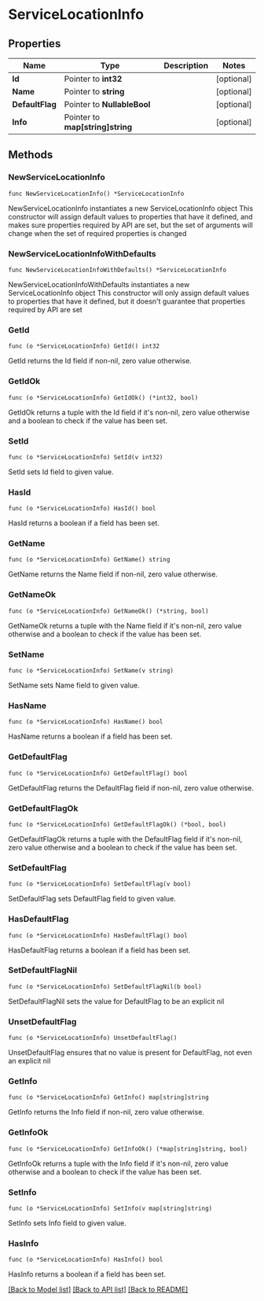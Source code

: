 # ServiceLocationInfo

## Properties

Name | Type | Description | Notes
------------ | ------------- | ------------- | -------------
**Id** | Pointer to **int32** |  | [optional] 
**Name** | Pointer to **string** |  | [optional] 
**DefaultFlag** | Pointer to **NullableBool** |  | [optional] 
**Info** | Pointer to **map[string]string** |  | [optional] 

## Methods

### NewServiceLocationInfo

`func NewServiceLocationInfo() *ServiceLocationInfo`

NewServiceLocationInfo instantiates a new ServiceLocationInfo object
This constructor will assign default values to properties that have it defined,
and makes sure properties required by API are set, but the set of arguments
will change when the set of required properties is changed

### NewServiceLocationInfoWithDefaults

`func NewServiceLocationInfoWithDefaults() *ServiceLocationInfo`

NewServiceLocationInfoWithDefaults instantiates a new ServiceLocationInfo object
This constructor will only assign default values to properties that have it defined,
but it doesn't guarantee that properties required by API are set

### GetId

`func (o *ServiceLocationInfo) GetId() int32`

GetId returns the Id field if non-nil, zero value otherwise.

### GetIdOk

`func (o *ServiceLocationInfo) GetIdOk() (*int32, bool)`

GetIdOk returns a tuple with the Id field if it's non-nil, zero value otherwise
and a boolean to check if the value has been set.

### SetId

`func (o *ServiceLocationInfo) SetId(v int32)`

SetId sets Id field to given value.

### HasId

`func (o *ServiceLocationInfo) HasId() bool`

HasId returns a boolean if a field has been set.

### GetName

`func (o *ServiceLocationInfo) GetName() string`

GetName returns the Name field if non-nil, zero value otherwise.

### GetNameOk

`func (o *ServiceLocationInfo) GetNameOk() (*string, bool)`

GetNameOk returns a tuple with the Name field if it's non-nil, zero value otherwise
and a boolean to check if the value has been set.

### SetName

`func (o *ServiceLocationInfo) SetName(v string)`

SetName sets Name field to given value.

### HasName

`func (o *ServiceLocationInfo) HasName() bool`

HasName returns a boolean if a field has been set.

### GetDefaultFlag

`func (o *ServiceLocationInfo) GetDefaultFlag() bool`

GetDefaultFlag returns the DefaultFlag field if non-nil, zero value otherwise.

### GetDefaultFlagOk

`func (o *ServiceLocationInfo) GetDefaultFlagOk() (*bool, bool)`

GetDefaultFlagOk returns a tuple with the DefaultFlag field if it's non-nil, zero value otherwise
and a boolean to check if the value has been set.

### SetDefaultFlag

`func (o *ServiceLocationInfo) SetDefaultFlag(v bool)`

SetDefaultFlag sets DefaultFlag field to given value.

### HasDefaultFlag

`func (o *ServiceLocationInfo) HasDefaultFlag() bool`

HasDefaultFlag returns a boolean if a field has been set.

### SetDefaultFlagNil

`func (o *ServiceLocationInfo) SetDefaultFlagNil(b bool)`

 SetDefaultFlagNil sets the value for DefaultFlag to be an explicit nil

### UnsetDefaultFlag
`func (o *ServiceLocationInfo) UnsetDefaultFlag()`

UnsetDefaultFlag ensures that no value is present for DefaultFlag, not even an explicit nil
### GetInfo

`func (o *ServiceLocationInfo) GetInfo() map[string]string`

GetInfo returns the Info field if non-nil, zero value otherwise.

### GetInfoOk

`func (o *ServiceLocationInfo) GetInfoOk() (*map[string]string, bool)`

GetInfoOk returns a tuple with the Info field if it's non-nil, zero value otherwise
and a boolean to check if the value has been set.

### SetInfo

`func (o *ServiceLocationInfo) SetInfo(v map[string]string)`

SetInfo sets Info field to given value.

### HasInfo

`func (o *ServiceLocationInfo) HasInfo() bool`

HasInfo returns a boolean if a field has been set.


[[Back to Model list]](../README.md#documentation-for-models) [[Back to API list]](../README.md#documentation-for-api-endpoints) [[Back to README]](../README.md)


